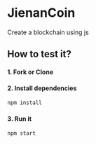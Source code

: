 # JienanCoin
Create a blockchain using js

## How to test it?

#### 1. Fork or Clone

#### 2. Install dependencies

```bash
npm install
```

#### 3. Run it

`npm start`
